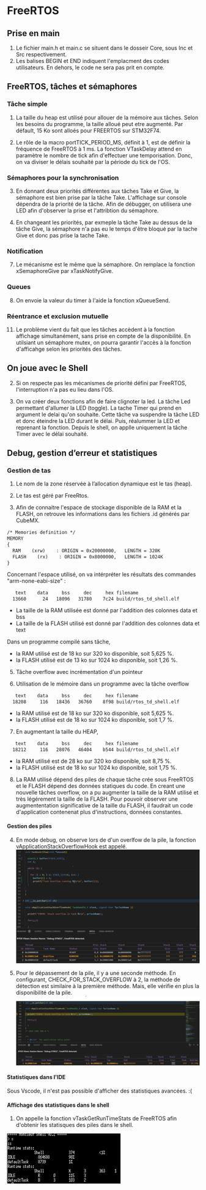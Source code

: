 # FreeRTOS

## Prise en main

1. Le fichier main.h et main.c se situent dans le dosseir Core, sous Inc et Src respectivement.
2. Les balises BEGIN et END indiquent l'emplacment des codes utilisateurs. En dehors, le code ne sera pas prit en compte.

## FreeRTOS, tâches et sémaphores

### Tâche simple

1. La taille du heap est utilisé pour allouer de la mémoire aux tâches. Selon les besoins du programme, la taille alloué peut etre augmenté. Par défault, 15 Ko sont alloés pour FREERTOS sur STM32F74.

2. Le rôle de la macro portTICK_PERIOD_MS, définit à 1, est de définir la fréquence de FreeRTOS à 1 ms.
   La fonction VTaskDelay attend en paramètre le nombre de tick afin d'effectuer une temporisation.
   Donc, on va diviser le délais souhaité par la période du tick de l'OS.

### Sémaphores pour la synchronisation

3. En donnant deux priorités différentes aux tâches Take et Give, la sémaphore est bien prise par la tâche Take.
L'affichage sur console dépendra de la priorité de la tâche. Afin de débugger, on utilisera une LED afin d'observer la prise et l'attribtion du sémaphore.

6. En changeant les priorités, par exmeple la tâche Take au dessus de la tâche Give, la sémaphore n'a pas eu le temps d'être bloqué par la tache Give et donc pas prise la tache Take.

### Notification

7. Le mécanisme est le même que la sémaphore. On remplace la fonction xSemaphoreGive par xTaskNotifyGive.


### Queues 

8. On envoie la valeur du timer à l'aide la fonction xQueueSend.


### Réentrance et exclusion mutuelle

11. Le problème vient du fait que les tâches accèdent à la fonction affichage simultanément, sans prise en compte de la disponibilité. En utilsiant un sémaphore mutex, on pourra garantir l'accès à la fonction d'afficahge selon les priorités des tâches.

## On joue avec le Shell

2. Si on respecte pas les mécanismes de priorité défini par FreeRTOS, l'interruption n'a pas eu lieu dans l'OS.

3. On va créer deux fonctions afin de faire clignoter la led.
La tâche Led permettant d'allumer la LED (toggle).
La tache Timer qui prend en argument le delai qu'on souhaite. Cette tâche va suspendre la tâche LED et donc éteindre la LED durant le délai. Puis, réalummer la LED et reprenant la fonction. 
Depuis le shell, on applle uniquement la tâche Timer avec le délai souhaité.


## Debug, gestion d’erreur et statistiques

### Gestion de tas

1. Le nom de la zone réservée à l’allocation dynamique est le tas (heap).

2. Le tas est géré par FreeRtos.

4. Afin de connaitre l'espace de stockage disponible de la RAM et la FLASH, on retrouve les informations dans les fichiers .id générés par CubeMX.

~~~
/* Memories definition */
MEMORY
{
  RAM    (xrw)    : ORIGIN = 0x20000000,   LENGTH = 320K
  FLASH    (rx)    : ORIGIN = 0x8000000,   LENGTH = 1024K
}
~~~

Concernant l'espace utilisé, on va intérpréter les résultats des commandes "arm-none-eabi-size" : 
~~~
   text    data     bss     dec     hex filename
  13660      24   18096   31780    7c24 build/rtos_td_shell.elf
~~~
- La taille de la RAM utilisée est donné par l'addition des colonnes data et bss
- La taille de la FLASH utilisé est donné par l'addition des colonnes data et text

Dans un programme compilé sans tâche, 
- la RAM utilisé est de 18 ko sur 320 ko disponible, soit 5,625 %.
- la FLASH utilisé est de 13 ko sur 1024 ko disponible, soit 1,26 %.


5. Tâche overflow avec incrémentation d'un pointeur

6. Utilisation de le mémoire dans un programme avec la tâche overflow
~~~
   text    data     bss     dec     hex filename
  18208     116   18436   36760    8f98 build/rtos_td_shell.elf
~~~
- la RAM utilisé est de 18 ko sur 320 ko disponible, soit 5,625 %.
- la FLASH utilisé est de 18 ko sur 1024 ko disponible, soit 1,7 %.

7. En augmentant la taille du HEAP,
~~~
   text    data     bss     dec     hex filename
  18212     116   28076   46404    b544 build/rtos_td_shell.elf
~~~

- la RAM utilisé est de 28 ko sur 320 ko disponible, soit 8,75 %.
- la FLASH utilisé est de 18 ko sur 1024 ko disponible, soit 1,75 %.

8. La RAM utilisé dépend des piles de chaque tâche crée sous FreeRTOS et le FLASH dépend des données statiques du code.
En creant une nouvelle tâches overflow, on a pu augmenter la taille de la RAM utilisé et très légérement la taille de la FLASH. Pour pouvoir observer une augmententation significative de la taille du FLASH, il faudrait un code d'application contenenat plus d'instructions, données constantes.


#### Gestion des piles 

4. En mode debug, on observe lors de d'un overlfow de la pile, la fonction vApplicationStackOverflowHook est appelé.
![Hook](src/Hook_overflow_1.png)

5. Pour le dépassement de la pile, il y a une seconde méthode.
En configurant, CHECK_FOR_STACK_OVERFLOW à 2, la méthode de détection est similaire à la première méthode. Mais, elle vérifie en plus la disponibilité de la pile.
![Hook](src/Hook_overflow_2.png)


#### Statistiques dans l'IDE

Sous Vscode, il n'est pas possible d'afficher des statistiques avancées. :(

#### Affichage des statistiques dans le shell  

1. On appelle la fonction vTaskGetRunTimeStats de FreeRTOS afin d'obtenir les statisques des piles dans le shell.

![Hook](src/Shell_stats.png)






